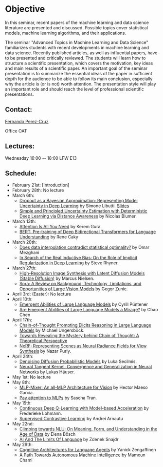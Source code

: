 # Objective

In this seminar, recent papers of the machine learning and data science literature are presented and discussed. Possible topics cover statistical models, machine learning algorithms, and their applications.

The seminar "Advanced Topics in Machine Learning and Data Science" familiarizes students with recent developments in machine learning and data science. Recently published articles, as well as influential papers, have to be presented and critically reviewed. The students will learn how to structure a scientific presentation, which covers the motivation, key ideas and main results of a scientific paper. An important goal of the seminar presentation is to summarize the essential ideas of the paper in sufficient depth for the audience to be able to follow its main conclusion, especially why the article is (or is not) worth attention. The presentation style will play an important role and should reach the level of professional scientific presentations.

## Contact:

[Fernando Perez-Cruz](mailto:fernando.perezcruz@sdsc.ethz.ch)

Office OAT

## Lectures:

Wednesday 16:00 -- 18:00     LFW  E13

## Schedule:

- February 21st: [Introduction]
- February 28th: No lecture
- March 6th: 
  - [Dropout as a Bayesian Approximation: Representing Model Uncertainty in Deep Learning](http://proceedings.mlr.press/v48/gal16.pdf) by Simone Libutti. [Slides](Volken.pdf)
  - [Simple and Principled Uncertainty Estimation with Deterministic Deep Learning via Distance Awareness](https://arxiv.org/abs/2006.10108) by Nicolas Blumer.
- March 13th:
  - [Attention Is All You Need]( https://arxiv.org/abs/1706.03762) by Kerem Gura.
  - [BERT: Pre-training of Deep Bidirectional Transformers for Language Understanding](https://arxiv.org/abs/1810.04805) by Rene Caky
- March 20th:
  - [Does data interpolation contradict statistical optimality?](https://proceedings.mlr.press/v89/belkin19a.html) by Omar Mezghani
  -  [In Search of the Real Inductive Bias: On the Role of Implicit Regularization in Deep Learning](https://arxiv.org/pdf/1412.6614.pdf ) by Steve Rhyner.
- March 27th: 
  - [High-Resolution Image Synthesis with Latent Diffusion Models (Stable Diffusion)](https://arxiv.org/abs/2112.10752) by Marcus Nielsen.
  - [Sora: A Review on Background, Technology, Limitations, and Opportunities of Large Vision Models](https://arxiv.org/pdf/2402.17177.pdf) by Gegor Zunic.
- April 3rd: (Easter): No lecture
- April 10th:
  - [Emergent Abilities of Large Language Models](https://arxiv.org/abs/2206.07682) by Cyrill Püntener
  - [Are Emergent Abilities of Large Language Models a Mirage?](https://arxiv.org/abs/2304.15004) by Chao Chen
- April 17th:
  -  [Chain-of-Thought Prompting Elicits Reasoning in Large Language Models](https://arxiv.org/abs/2201.11903) by Michael Ungersböck.
  -  [Towards Revealing the Mystery behind Chain of Thought: A Theoretical Perspective](https://arxiv.org/pdf/2305.15408.pdf) 
  -  [NeRF: Representing Scenes as Neural Radiance Fields for View Synthesis](https://arxiv.org/pdf/2003.08934.pdf) by Nazar Puriy.
- April 24th:
  -  [Denoising Diffusion Probabilistic Models](https://arxiv.org/abs/2006.11239) by Luka Secilmis.
  -  [Neural Tangent Kernel: Convergence and Generalization in Neural Networks](https://proceedings.neurips.cc/paper_files/paper/2018/file/5a4be1fa34e62bb8a6ec6b91d2462f5a-Paper.pdf) by Lukas Häuser.
- May 1st: No lecture 
- May 8th:
  -  [MLP-Mixer: An all-MLP Architecture for Vision](https://arxiv.org/abs/2105.01601) by Hector Maeso Garcia.
  -  [Pay attention to MLPs](https://arxiv.org/pdf/2105.08050.pdf) by Sascha Tran.
- May 15th:
  -  [Continuous Deep Q-Learning with Model-based Acceleration](https://proceedings.mlr.press/v48/gu16.html) by Frederieke Lohmann.
  -  [Supervised Contrastive Learning](https://proceedings.neurips.cc/paper/2020/hash/d89a66c7c80a29b1bdbab0f2a1a94af8-Abstract.html) by Andrei Arnautu
- May 22nd:
  -  [Climbing towards NLU: On Meaning, Form, and Understanding in the Age of Data](https://aclanthology.org/2020.acl-main.463.pdf) by Elena Bösch
  -  [AI And The Limits Of Language](https://www.noemamag.com/ai-and-the-limits-of-language/) by Zdenek Snajdr
- May 29th:
  -  [Cognitive Architectures for Language Agents](https://arxiv.org/pdf/2309.02427.pdf) by Yanick Zengaffinen
  -  [A Path Towards Autonomous Machine Intelligence](https://openreview.net/pdf?id=BZ5a1r-kVsf ) by Mamoun Chami

